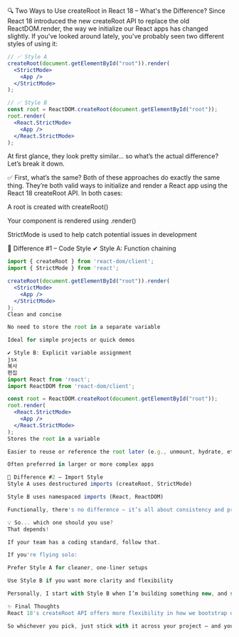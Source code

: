 🔍 Two Ways to Use createRoot in React 18 – What's the Difference?
Since React 18 introduced the new createRoot API to replace the old ReactDOM.render, the way we initialize our React apps has changed slightly. If you've looked around lately, you've probably seen two different styles of using it:

```jsx
// ✅ Style A
createRoot(document.getElementById("root")).render(
  <StrictMode>
    <App />
  </StrictMode>
);
```
```jsx
// ✅ Style B
const root = ReactDOM.createRoot(document.getElementById("root"));
root.render(
  <React.StrictMode>
    <App />
  </React.StrictMode>
);
```
At first glance, they look pretty similar… so what’s the actual difference? Let’s break it down.

✅ First, what’s the same?
Both of these approaches do exactly the same thing. They’re both valid ways to initialize and render a React app using the React 18 createRoot API. In both cases:

A root is created with createRoot()

Your <App /> component is rendered using .render()

StrictMode is used to help catch potential issues in development

📌 Difference #1 – Code Style
✔ Style A: Function chaining

```jsx
import { createRoot } from 'react-dom/client';
import { StrictMode } from 'react';

createRoot(document.getElementById("root")).render(
  <StrictMode>
    <App />
  </StrictMode>
);
Clean and concise

No need to store the root in a separate variable

Ideal for simple projects or quick demos

✔ Style B: Explicit variable assignment
jsx
복사
편집
import React from 'react';
import ReactDOM from 'react-dom/client';

const root = ReactDOM.createRoot(document.getElementById("root"));
root.render(
  <React.StrictMode>
    <App />
  </React.StrictMode>
);
Stores the root in a variable

Easier to reuse or reference the root later (e.g., unmount, hydrate, etc.)

Often preferred in larger or more complex apps

📌 Difference #2 – Import Style
Style A uses destructured imports (createRoot, StrictMode)

Style B uses namespaced imports (React, ReactDOM)

Functionally, there's no difference — it’s all about consistency and preference.

💡 So... which one should you use?
That depends!

If your team has a coding standard, follow that.

If you're flying solo:

Prefer Style A for cleaner, one-liner setups

Use Style B if you want more clarity and flexibility

Personally, I start with Style B when I’m building something new, and switch to Style A later if the setup stays simple.

✨ Final Thoughts
React 18's createRoot API offers more flexibility in how we bootstrap our apps. In the end, both styles are fine — what matters most is readability, consistency, and team agreement.

So whichever you pick, just stick with it across your project — and you’ll be good to go. 🚀

